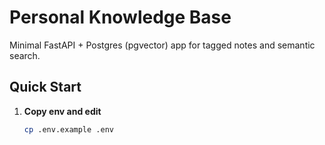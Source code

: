 # Personal Knowledge Base

Minimal FastAPI + Postgres (pgvector) app for tagged notes and semantic search.

## Quick Start

1. **Copy env and edit**
   ```bash
   cp .env.example .env